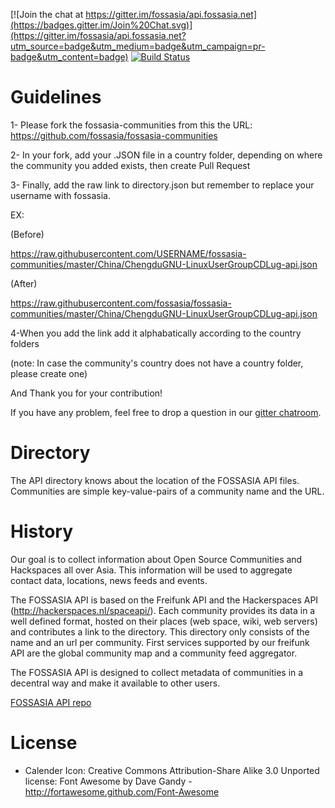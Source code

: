 [![Join the chat at https://gitter.im/fossasia/api.fossasia.net](https://badges.gitter.im/Join%20Chat.svg)](https://gitter.im/fossasia/api.fossasia.net?utm_source=badge&utm_medium=badge&utm_campaign=pr-badge&utm_content=badge) [![Build Status](https://travis-ci.org/fossasia/directory.api.fossasia.net.svg?branch=master)](https://travis-ci.org/fossasia/directory.api.fossasia.net) 

Guidelines
=========
1- Please fork the fossasia-communities from this the URL: https://github.com/fossasia/fossasia-communities

2- In your fork, add your .JSON file in a country folder, depending on where the community you added exists, then create Pull Request

3- Finally, add the raw link to directory.json but remember to replace your username with fossasia.

EX:

(Before)

  https://raw.githubusercontent.com/USERNAME/fossasia-communities/master/China/ChengduGNU-LinuxUserGroupCDLug-api.json
  
(After)

  https://raw.githubusercontent.com/fossasia/fossasia-communities/master/China/ChengduGNU-LinuxUserGroupCDLug-api.json
  
4-When you add the link add it alphabatically according to the country folders

(note: In case the community's country does not have a country folder, please create one)

And Thank you for your contribution! 

If you have any problem, feel free to drop a question in our [gitter chatroom](https://gitter.im/fossasia/api.fossasia.net).

Directory
=========

The API directory knows about the location of the FOSSASIA API files. Communities are simple key-value-pairs of a community name and the URL. 

History
=======

Our goal is to collect information about Open Source Communities and Hackspaces all over Asia. This information will be used to aggregate contact data, locations, news feeds and events.


The FOSSASIA API is based on the Freifunk API and the Hackerspaces API (http://hackerspaces.nl/spaceapi/). Each community provides its data in a well defined format, hosted on their places (web space, wiki, web servers) and contributes a link to the directory. This directory only consists of the name and an url per community. First services supported by our freifunk API are the global community map and a community feed aggregator.

The FOSSASIA API is designed to collect metadata of communities in a decentral way and make it available to other users.

[FOSSASIA API repo](https://github.com/fossasia/api.fossasia.net)

License
=======
- Calender Icon: Creative Commons Attribution-Share Alike 3.0 Unported license: Font Awesome by Dave Gandy - http://fortawesome.github.com/Font-Awesome
